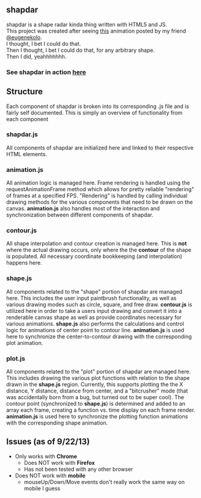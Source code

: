 ## shapdar
shapdar is a shape radar kinda thing written with HTML5 and JS.  
This project was created after seeing [this](http://imgur.com/DWuA6Vn) animation posted by my
friend [@eugenekolo](https://twitter.com/eugenekolo).  
I thought, I bet I could do that.  
Then I thought, I bet I could do that, for any arbitrary shape.  
Then I did, yeahhhhhhh.  


### See shapdar in action [here](http://goosecode.com/shapdar)


## Structure
Each component of shapdar is broken into its corresponding .js file and is fairly self documented. 
This is simply an overview of functionality from each component  
  

### shapdar.js
All components of shapdar are initialized here and linked to their respective HTML elements.

### animation.js
All animation logic is managed here. Frame rendering is handled using the requestAnimationFrame method
which allows for pretty reliable "rendering" of frames at a specified FPS. "Rendering" is handled by calling
individual drawing methods for the various components that need to be drawn on the canvas. __animation.js__ also
handles most of the interaction and synchronization between different components of shapdar.


### contour.js
All shape interpolation and contour creation is managed here. This is __not__ where the actual drawing occurs, only where
the the __contour__ of the shape is populated. All necessary coordinate bookkeeping (and interpolation) happens here.


### shape.js
All components related to the "shape" portion of shapdar are managed here. This includes the user input paintbrush functionality, 
as well as various drawing modes such as circle, square, and free draw. __contour.js__ is utilized here in order to take a 
users input drawing and convert it into a renderable canvas shape as well as provide coordinates necessary for various animations. 
__shape.js__ also performs the calculations and control logic for animations of center point to contour line. __animation.js__ is used here to synchronize the center-to-contour drawing with the corresponding plot animation.


### plot.js
All components related to the "plot" portion of shapdar are managed here. This includes drawing the various plot functions with relation
to the shape drawn in the __shape.js__ region. Currently, this supports plotting the the X distance, Y distance, distance from center, and a 
"bitcrusher" mode (that was accidentally born from a bug, but turned out to be super cool). The contour point (synchronized to __shape.js__)
is determined and added to an array each frame, creating a function vs. time display on each frame render.
 __animation.js__ is used here to synchronize the plotting function animations with the corresponding shape animation.



## Issues (as of 9/22/13)
  * Only works with __Chrome__
    * Does NOT work with __Firefox__
    * Has not been tested with any other browser
   * Does NOT work with __mobile__
     * mouseUp/Down/Move events don't really work the same way on mobile I guess
